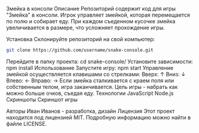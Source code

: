 Змейка в консоли
Описание
Репозиторий содержит код для игры "Змейка" в консоли. Игрок управляет змейкой, которая перемещается по полю и собирает еду. При каждом съеденном кусочке змейка увеличивается в размере, что усложняет прохождение игры.

Установка
Склонируйте репозиторий на свой компьютер:
```sh
git clone https://github.com/username/snake-console.git
```
Перейдите в папку проекта:
cd snake-console/
Установите зависимости:
npm install
Использование
Запустите игру:
npm start
Управление змейкой осуществляется клавишами со стрелками:
Вверх: ↑
Вниз: ↓
Влево: ←
Вправо: →
Если змейка сталкивается с краем поля или собственным телом, игра заканчивается.
Цель игры - набрать как можно больше очков, съедая еду.
Технологии
JavaScript
Node.js
Скриншоты
Скриншот игры

Авторы
Иван Иванов - разработка, дизайн
Лицензия
Этот проект находится под лицензией MIT. Подробную информацию можно найти в файле LICENSE.
